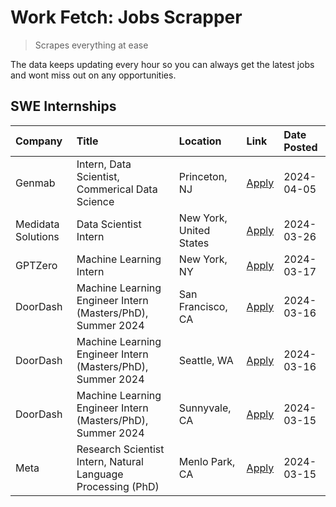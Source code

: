 # Work Fetch: Jobs Scrapper
> Scrapes everything at ease

The data keeps updating every hour so you can always get the latest jobs and wont miss out on any opportunities.

## SWE Internships
<!--START_SECTION:workfetch-->
| Company            | Title                                                        | Location                | Link                                                                                                                                                                                                                                                                     | Date Posted   |
|:-------------------|:-------------------------------------------------------------|:------------------------|:-------------------------------------------------------------------------------------------------------------------------------------------------------------------------------------------------------------------------------------------------------------------------|:--------------|
| Genmab             | Intern, Data Scientist, Commerical Data Science              | Princeton, NJ           | [Apply](https://www.linkedin.com/jobs/view/intern-data-scientist-commerical-data-science-at-genmab-3887818362?position=11&pageNum=0&refId=5uhZf%2FlONjEOz1exJPBo0Q%3D%3D&trackingId=kLDB0T1N%2FqXS0SkUpPlzYA%3D%3D&trk=public_jobs_jserp-result_search-card)             | 2024-04-05    |
| Medidata Solutions | Data Scientist Intern                                        | New York, United States | [Apply](https://www.linkedin.com/jobs/view/data-scientist-intern-at-medidata-solutions-3810253704?position=5&pageNum=0&refId=5uhZf%2FlONjEOz1exJPBo0Q%3D%3D&trackingId=B4Jo%2BlJpknNJo4bPPzKjGA%3D%3D&trk=public_jobs_jserp-result_search-card)                          | 2024-03-26    |
| GPTZero            | Machine Learning Intern                                      | New York, NY            | [Apply](https://www.linkedin.com/jobs/view/machine-learning-intern-at-gptzero-3860723963?position=10&pageNum=0&refId=5uhZf%2FlONjEOz1exJPBo0Q%3D%3D&trackingId=5iaTh%2FfCH%2F70q24DpoB5uw%3D%3D&trk=public_jobs_jserp-result_search-card)                                | 2024-03-17    |
| DoorDash           | Machine Learning Engineer Intern (Masters/PhD), Summer 2024  | San Francisco, CA       | [Apply](https://www.linkedin.com/jobs/view/machine-learning-engineer-intern-masters-phd-summer-2024-at-doordash-3736457737?position=3&pageNum=0&refId=5uhZf%2FlONjEOz1exJPBo0Q%3D%3D&trackingId=6Nx5gm38dfz8Bzc0eSR2pg%3D%3D&trk=public_jobs_jserp-result_search-card)   | 2024-03-16    |
| DoorDash           | Machine Learning Engineer Intern (Masters/PhD), Summer 2024  | Seattle, WA             | [Apply](https://www.linkedin.com/jobs/view/machine-learning-engineer-intern-masters-phd-summer-2024-at-doordash-3736455966?position=4&pageNum=0&refId=5uhZf%2FlONjEOz1exJPBo0Q%3D%3D&trackingId=I%2BZw0l6re0reRlwmK0aiEQ%3D%3D&trk=public_jobs_jserp-result_search-card) | 2024-03-16    |
| DoorDash           | Machine Learning Engineer Intern (Masters/PhD), Summer 2024  | Sunnyvale, CA           | [Apply](https://www.linkedin.com/jobs/view/machine-learning-engineer-intern-masters-phd-summer-2024-at-doordash-3736454973?position=2&pageNum=0&refId=5uhZf%2FlONjEOz1exJPBo0Q%3D%3D&trackingId=3UGBzJmnwOu2KUO3KNBohA%3D%3D&trk=public_jobs_jserp-result_search-card)   | 2024-03-15    |
| Meta               | Research Scientist Intern, Natural Language Processing (PhD) | Menlo Park, CA          | [Apply](https://www.linkedin.com/jobs/view/research-scientist-intern-natural-language-processing-phd-at-meta-3858718375?position=9&pageNum=0&refId=5uhZf%2FlONjEOz1exJPBo0Q%3D%3D&trackingId=M4DeIleTgQ25teGiOpwMZg%3D%3D&trk=public_jobs_jserp-result_search-card)      | 2024-03-15    |
<!--END_SECTION:workfetch-->
